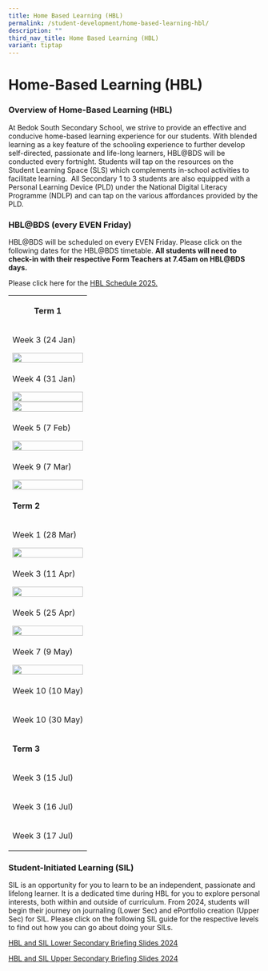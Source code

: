 ```yaml
---
title: Home Based Learning (HBL)
permalink: /student-development/home-based-learning-hbl/
description: ""
third_nav_title: Home Based Learning (HBL)
variant: tiptap
---
```

<h1>Home-Based Learning (HBL)</h1>
<h3>Overview of Home-Based Learning (HBL)&nbsp;</h3>
<p>At&nbsp;Bedok South Secondary School, we strive to provide an effective
and conducive home-based learning experience for our students. With blended
learning as a key feature of the schooling experience to further develop
self-directed, passionate and life-long learners, HBL@BDS will be conducted
every fortnight. Students will tap on the resources on the Student Learning
Space (SLS) which complements in-school activities to facilitate learning.&nbsp;&nbsp;All
Secondary 1 to 3 students are also equipped with a Personal Learning Device
(PLD) under the National Digital Literacy Programme (NDLP) and can tap
on the various affordances provided by the PLD.</p>
<h3>HBL@BDS (every EVEN Friday)</h3>
<p>HBL@BDS will be scheduled on every EVEN Friday. Please click on the following
dates for the HBL@BDS timetable.&nbsp;<strong>All students will need to check-in with their respective Form Teachers at 7.45am on HBL@BDS days.</strong>
</p>
<p>Please click here for the <a href="https://go.gov.sg/bdshbl2025" rel="noopener nofollow" target="_blank">HBL Schedule 2025.</a>
</p>
<table style="minWidth: 25px">
<colgroup>
<col>
</colgroup>
<tbody>
<tr>
<th rowspan="1" colspan="1">
<p><strong>Term 1</strong>
</p>
</th>
</tr>
<tr>
<td rowspan="1" colspan="1">
<p>Week 3 (24 Jan)</p>
<div class="isomer-image-wrapper">
<img style="width: 100%" height="auto" width="100%" alt="" src="/images/Student Development/Home_Based_Learning/24Jan.png">
</div>
</td>
</tr>
<tr>
<td rowspan="1" colspan="1">
<p>Week 4 (31 Jan)</p>
<div class="isomer-image-wrapper">
<img style="width: 100%" height="auto" width="100%" alt="" src="/images/Student Development/Home_Based_Learning/31jan.png">
</div>
<div class="isomer-image-wrapper">
<img style="width: 100%" height="auto" width="100%" alt="" src="/images/Home%20Based%20Learning/26Jan.JPG">
</div>
</td>
</tr>
<tr>
<td rowspan="1" colspan="1">
<p>Week 5 (7 Feb)</p>
<div class="isomer-image-wrapper">
<img style="width: 100%" height="auto" width="100%" alt="" src="/images/Student Development/Home_Based_Learning/7feb.png">
</div>
</td>
</tr>
<tr>
<td rowspan="1" colspan="1">
<p>Week 9 (7 Mar)</p>
<div class="isomer-image-wrapper">
<img style="width: 100%" height="auto" width="100%" alt="" src="/images/Student Development/Home_Based_Learning/7mar.png">
</div>
</td>
</tr>
<tr>
<td rowspan="1" colspan="1">
<p><strong>Term 2</strong>
</p>
</td>
</tr>
<tr>
<td rowspan="1" colspan="1">
<p>Week 1 (28 Mar)</p>
<div class="isomer-image-wrapper">
<img style="width: 100%" height="auto" width="100%" alt="" src="/images/Student Development/Home_Based_Learning/28mar.png">
</div>
</td>
</tr>
<tr>
<td rowspan="1" colspan="1">
<p>Week 3 (11 Apr)</p>
<div class="isomer-image-wrapper">
<img style="width: 100%" height="auto" width="100%" alt="" src="/images/Student Development/Home_Based_Learning/11apr.png">
</div>
</td>
</tr>
<tr>
<td rowspan="1" colspan="1">
<p>Week 5 (25 Apr)</p>
<div class="isomer-image-wrapper">
<img style="width: 100%" height="auto" width="100%" alt="" src="/images/Student Development/Home_Based_Learning/25apr.png">
</div>
</td>
</tr>
<tr>
<td rowspan="1" colspan="1">
<p>Week 7 (9 May)</p>
<div class="isomer-image-wrapper">
<img style="width: 100%" height="auto" width="100%" alt="" src="/images/Student Development/Home_Based_Learning/9may.png">
</div>
</td>
</tr>
<tr>
<td rowspan="1" colspan="1">
<p>Week 10 (10 May)</p>
</td>
</tr>
<tr>
<td rowspan="1" colspan="1">
<p>Week 10 (30 May)</p>
</td>
</tr>
<tr>
<td rowspan="1" colspan="1">
<p><strong>Term 3</strong>
</p>
</td>
</tr>
<tr>
<td rowspan="1" colspan="1">
<p>Week 3 (15 Jul)</p>
</td>
</tr>
<tr>
<td rowspan="1" colspan="1">
<p>Week 3 (16 Jul)</p>
</td>
</tr>
<tr>
<td rowspan="1" colspan="1">
<p>Week 3 (17 Jul)</p>
</td>
</tr>
</tbody>
</table>
<h3>Student-Initiated Learning (SIL)</h3>
<p>SIL is an opportunity for you to learn to be an independent, passionate
and lifelong learner. It is a dedicated time during HBL for you to explore
personal interests, both within and outside of curriculum. From 2024, students
will begin their journey on journaling (Lower Sec) and ePortfolio creation
(Upper Sec) for SIL. Please click on the following SIL guide for the respective
levels to find out how you can go about doing your SILs.</p>
<p><a href="https://go.gov.sg/hblsillowersecbriefing2024" rel="noopener noreferrer nofollow" target="_blank">HBL and SIL Lower Secondary Briefing Slides 2024</a>
</p>
<p><a href="https://go.gov.sg/hblsiluppersecbriefing2024" rel="noopener noreferrer nofollow" target="_blank">HBL and SIL Upper Secondary Briefing Slides 2024</a>
</p>